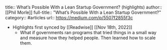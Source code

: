 title:: What’s Possible With a Lean Startup Government? (highlights)
author:: [[Phil Morle]]
full-title:: "What’s Possible With a Lean Startup Government?"
category:: #articles
url:: https://medium.com/p/5507f2855f3c

- Highlights first synced by [[Readwise]] [[Nov 18th, 2022]]
	- What if governments ran programs that tried things in a small way and measure how they helped people. Then learned how to scale them.